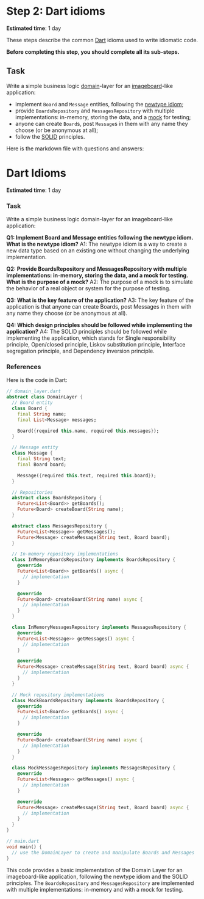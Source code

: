 Step 2: Dart idioms
===================

**Estimated time**: 1 day

These steps describe the common [Dart] idioms used to write idiomatic code.

**Before completing this step, you should complete all its sub-steps.**




## Task

Write a simple business logic [domain][1]-layer for an [imageboard][3]-like application:
- implement `Board` and `Message` entities, following the [newtype idiom][2];
- provide `BoardsRepository` and `MessagesRepository` with multiple implementations: in-memory, storing the data, and a [mock][4] for testing;
- anyone can create `Board`s, post `Message`s in them with any name they choose (or be anonymous at all);
- follow the [SOLID] principles.




[Dart]: https://dart.dev
[SOLID]: https://en.wikipedia.org/wiki/SOLID

[1]: https://en.wikipedia.org/wiki/Domain_(software_engineering)
[2]: https://github.com/dart-lang/language/issues/2132
[3]: https://en.wikipedia.org/wiki/Imageboard
[4]: https://en.wikipedia.org/wiki/Mock_object


Here is the markdown file with questions and answers:

**Dart Idioms**
===================

**Estimated time**: 1 day

### Task

Write a simple business logic domain-layer for an imageboard-like application:

**Q1: Implement Board and Message entities following the newtype idiom. What is the newtype idiom?**
A1: The newtype idiom is a way to create a new data type based on an existing one without changing the underlying implementation.

**Q2: Provide BoardsRepository and MessagesRepository with multiple implementations: in-memory, storing the data, and a mock for testing. What is the purpose of a mock?**
A2: The purpose of a mock is to simulate the behavior of a real object or system for the purpose of testing.

**Q3: What is the key feature of the application?**
A3: The key feature of the application is that anyone can create Boards, post Messages in them with any name they choose (or be anonymous at all).

**Q4: Which design principles should be followed while implementing the application?**
A4: The SOLID principles should be followed while implementing the application, which stands for Single responsibility principle, Open/closed principle, Liskov substitution principle, Interface segregation principle, and Dependency inversion principle.

### References

[Dart]: https://dart.dev
[SOLID]: https://en.wikipedia.org/wiki/SOLID

[1]: https://en.wikipedia.org/wiki/Domain_(software_engineering)
[2]: https://github.com/dart-lang/language/issues/2132
[3]: https://en.wikipedia.org/wiki/Imageboard
[4]: https://en.wikipedia.org/wiki/Mock_object

Here is the code in Dart:
```dart
// domain_layer.dart
abstract class DomainLayer {
  // Board entity
  class Board {
    final String name;
    final List<Message> messages;

    Board({required this.name, required this.messages});
  }

  // Message entity
  class Message {
    final String text;
    final Board board;

    Message({required this.text, required this.board});
  }

  // Repositories
  abstract class BoardsRepository {
    Future<List<Board>> getBoards();
    Future<Board> createBoard(String name);
  }

  abstract class MessagesRepository {
    Future<List<Message>> getMessages();
    Future<Message> createMessage(String text, Board board);
  }

  // In-memory repository implementations
  class InMemoryBoardsRepository implements BoardsRepository {
    @override
    Future<List<Board>> getBoards() async {
      // implementation
    }

    @override
    Future<Board> createBoard(String name) async {
      // implementation
    }
  }

  class InMemoryMessagesRepository implements MessagesRepository {
    @override
    Future<List<Message>> getMessages() async {
      // implementation
    }

    @override
    Future<Message> createMessage(String text, Board board) async {
      // implementation
    }
  }

  // Mock repository implementations
  class MockBoardsRepository implements BoardsRepository {
    @override
    Future<List<Board>> getBoards() async {
      // implementation
    }

    @override
    Future<Board> createBoard(String name) async {
      // implementation
    }
  }

  class MockMessagesRepository implements MessagesRepository {
    @override
    Future<List<Message>> getMessages() async {
      // implementation
    }

    @override
    Future<Message> createMessage(String text, Board board) async {
      // implementation
    }
  }
}

// main.dart
void main() {
  // use the DomainLayer to create and manipulate Boards and Messages
}
```
This code provides a basic implementation of the Domain Layer for an imageboard-like application, following the newtype idiom and the SOLID principles. The `BoardsRepository` and `MessagesRepository` are implemented with multiple implementations: in-memory and with a mock for testing.